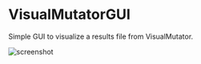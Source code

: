 # VisualMutatorGUI

Simple GUI to visualize a results file from VisualMutator.

![screenshot](https://i.imgur.com/CWOpZWB.png)
